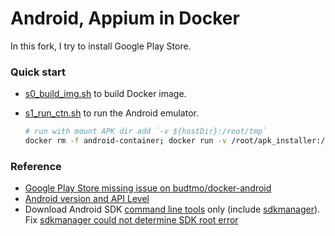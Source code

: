 # Android, Appium in Docker

In this fork, I try to install Google Play Store.

### Quick start

* [s0_build_img.sh](s0_build_img.sh) to build Docker image.
* [s1_run_ctn.sh](s1_run_ctn.sh) to run the Android emulator.

  ````bash
  # run with mount APK dir add `-v ${hostDir}:/root/tmp`
  docker rm -f android-container; docker run -v /root/apk_installer:/root/tmp --privileged -d -p 6080:6080 -p 5554:5554 -p 5555:5555 -p 4723:4723 -e 'DEVICE=Samsung Galaxy S6' -e APPIUM=true --name android-container daominah/docker-android11
  ````

### Reference

* [Google Play Store missing issue on budtmo/docker-android](https://github.com/budtmo/docker-android/issues/130)
* [Android version and API Level](https://developer.android.com/guide/topics/manifest/uses-sdk-element)
* Download Android SDK [command line tools](https://developer.android.com/studio/index.html#command-line-tools-only) only
  (include [sdkmanager](https://developer.android.com/tools/sdkmanager)).  
  Fix [sdkmanager could not determine SDK root error](https://stackoverflow.com/a/67413427/4097963)
